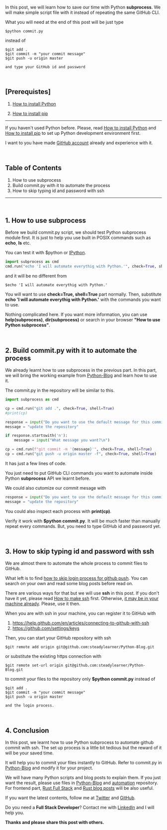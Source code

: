 <!--
  Post {
    subtitle: "Use Python subprocess to automate the commit to GitHub.",
    image: "post/Python/python-github.jpg",
    image_decription: "Code by Steadylearner",
    tags: "How, commit, Python, GitHub",
  }
-->

<!-- Link -->

[PyGithub]: https://github.com/PyGithub/PyGithub
[dotenv]: https://github.com/theskumar/python-dotenv
[Vibora]: https://github.com/vibora-io/vibora
[termcolor]: https://pypi.org/project/termcolor/
[IPython]: https://github.com/ipython/ipython

[blog]: https://github.com/steadylearner/blog

[Rust Full Stack]: https://github.com/steadylearner/Rust-Full-Stack

[Python blog posts]: https://www.steadylearner.com/blog/search/Python

[Twitter]: https://twitter.com/steadylearner_p
[GitHub]: https://github.com/steadylearner
[LinkedIn]: https://www.linkedin.com/in/steady-learner-3151b7164/

[How to install Python]: https://realpython.com/installing-python/
[How to install pip]: https://linuxize.com/post/how-to-install-pip-on-ubuntu-18.04/

[How to use IPython]: https://www.google.com/search?q=how+to+use+ipython

[Python-Blog]: https://github.com/steadylearner/Python-Blog
[automation]: https://github.com/steadylearner/automation

[How to make ssh]: https://www.digitalocean.com/docs/droplets/how-to/add-ssh-keys/create-with-openssh/

[Rust Full Stack]: https://github.com/steadylearner/Rust-Full-Stack
[Rust blog posts]: https://www.steadylearner.com/blog/search/Rust

<!-- / -->

In this post, we will learn how to save our time with Python **subprocess**. We will make simple script file with it instead of repeating the same GitHub CLI.

What you will need at the end of this post will be just type

```console
$python commit.py
```

instead of

```console
$git add .
$git commit -m "your commit message"
$git push -u origin master

and type your GitHub id and password
```

<br />

<h2 class="red-white"> [Prerequistes] </h2>

1. [How to install Python]

2. [How to install pip]

___

If you haven't used Python before. Please, read [How to install Python] and [How to install pip] to set up Python development environment first.

I want to you have made [GitHub account](https://github.com/) already and experience with it.

<br />

<h2 class="blue">Table of Contents</h2>

1. How to use subprocess
2. Build commit.py with it to automate the process
3. How to skip typing id and password with ssh

---

<br />

## 1. How to use subprocess

Before we build commit.py script, we should test Python subprocess module first. It is just to help you use built in POSIX commands such as **echo**, **ls** etc.

You can test it with $python or [IPython].

```python
import subprocess as cmd
cmd.run("echo 'I will automate everythig with Python.'", check=True, shell=True)
```

and it will be no different from

```console
$echo 'I will automate everythig with Python.'
```

You will want to use **check=True, shell=True** part normally. Then, substitute **echo 'I will automate everythig with Python.'** with the commands you want to use.

Nothing complicated here. If you want more information, you can use **help(subprocess)**, **dir(subprocess)** or search in your browser **"How to use Python subprocess"**.

<br />

## 2. Build commit.py with it to automate the process

We already learnt how to use subprocess in the previous part. In this part, we will bring the working example from [Python-Blog] and learn how to use it.

The commit.py in the repository will be similar to this.

```python
import subprocess as cmd

cp = cmd.run("git add .", check=True, shell=True)
#print(cp)

response = input("Do you want to use the default message for this commit?([y]/n)\n")
message = "update the repository"

if response.startswith('n'):
    message = input("What message you want?\n")

cp = cmd.run(f"git commit -m '{message}'", check=True, shell=True)
cp = cmd.run("git push -u origin master -f", check=True, shell=True)
```

It has just a few lines of code.

You just need to put GitHub CLI commands you want to automate inside Python **subprocess** API we learnt before.

We could also cutomize our commit mesage with

```python
response = input("Do you want to use the default message for this commit?([y]/n)\n")
message = "update the repository"
```

You could also inspect each process with **print(cp)**.

Verify it work with **$python commit.py**. It will be much faster than manually repeat every commands. But, you need to type GitHub id and password yet.

<br />

## 3.  How to skip typing id and password with ssh

We are almost there to automate the whole process to commit files to GitHub.

What left is to find [how to skip login process for github push](https://www.google.com/search?q=how+to+skip+login+process+for+github+push). You can search on your own and read some blog posts before read on.

There are various ways for that but we will use **ssh** in this post. If you don't have it yet, please read [How to make ssh] first. Otherwise, [it may be in your machine already](https://help.github.com/en/articles/checking-for-existing-ssh-keys). Please, use it then.

When you are with ssh in your machine, you can register it to GitHub with

1. https://help.github.com/en/articles/connecting-to-github-with-ssh
2. https://github.com/settings/keys

Then, you can start your GitHub repository with ssh

```console
$git remote add origin git@github.com:steadylearner/Python-Blog.git
```

or substitute the existing https connection with

```console
$git remote set-url origin git@github.com:steadylearner/Python-Blog.git
```

to commit your files to the repository only **$python commit.py** instead of

```console
$git add .
$git commit -m "your commit message"
$git push -u origin master

and the login process.
```

<br />

## 4. Conclusion

In this post, we learnt how to use Python subprocess to automate github commit with ssh. The set up process is a little bit tedious but the reward of it will be your saved time.

It will help you to commit your files instantly to GitHub. Refer to commit.py in [Python-Blog] and modify it for your project.

We will have many Python scripts and blog posts to explain them. If you just want the result, please use files in [Python-Blog] and [automation] repository. For frontend part, [Rust Full Stack] and [Rust blog posts] will be also useful.

If you want the latest contents, follow me at [Twitter] and [GitHub].

Do you need a **Full Stack Developer**? Contact me with [LinkedIn] and I will help you.

**Thanks and please share this post with others.**
